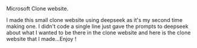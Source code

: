 Microsoft Clone website. 


I made this small clone website using deepseek as it's my second time making one. I didn't code a single line just gave the prompts to deepseek about what I wanted to be there in the clone website and here is the clone website that I made...Enjoy !
